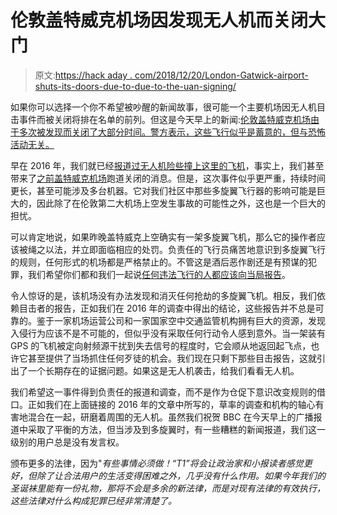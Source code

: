 # 伦敦盖特威克机场因发现无人机而关闭大门

> 原文:[https://hack aday . com/2018/12/20/London-Gatwick-airport-shuts-its-doors-due-to-due-to-the-uan-signing/](https://hackaday.com/2018/12/20/london-gatwick-airport-shuts-its-doors-due-to-drone-sighting/)

如果你可以选择一个你不希望被吵醒的新闻故事，很可能一个主要机场因无人机目击事件而被关闭将排在名单的前列。但这是今天早上的新闻:[伦敦盖特威克机场由于多次被发现而关闭了大部分时间。警方表示，这些飞行似乎是蓄意的，但与恐怖活动无关。](https://www.bbc.co.uk/news/uk-england-sussex-46623754)

早在 2016 年，我们就已经[报道过无人机险些撞上这里的飞机](https://hackaday.com/2016/05/02/debunking-the-drone-versus-plane-hysteria/)，事实上，我们甚至带来了[之前盖特威克机场](https://hackaday.com/2017/07/04/london-gatwick-airport-closes-runway-in-alleged-drone-strike/)跑道关闭的消息。但是，这次事件似乎更严重，持续时间更长，甚至可能涉及多台机器。它对我们社区中那些多旋翼飞行器的影响可能是巨大的，因此除了在伦敦第二大机场上空发生事故的可能性之外，这也是一个巨大的担忧。

可以肯定地说，如果昨晚盖特威克上空确实有一架多旋翼飞机，那么它的操作者应该被绳之以法，并立即面临相应的处罚。负责任的飞行员痛苦地意识到多旋翼飞行的规则，任何形式的机场都是严格禁止的。不管这是酒后恶作剧还是有预谋的犯罪，我们希望你们都和我们一起说[任何违法飞行的人都应该向当局报告](https://www.caa.co.uk/Consumers/Unmanned-aircraft/General-guidance/Reporting-misuse-of-a-drone/)。

令人惊讶的是，该机场没有办法发现和消灭任何抢劫的多旋翼飞机。相反，我们依赖目击者的报告，正如我们在 2016 年的调查中得出的结论，这些报告并不总是可靠的。鉴于一家机场运营公司和一家国家空中交通监管机构拥有巨大的资源，发现入侵行为应该不是不可能的，但似乎没有采取任何行动令人感到意外。当一架装有 GPS 的飞机被定向射频源干扰到失去信号的程度时，它会顺从地返回起飞点，也许它甚至提供了当场抓住任何歹徒的机会。我们现在只剩下那些目击报告，这就引出了一个长期存在的证据问题。如果这是无人机袭击，给我们看看无人机。

我们希望这一事件得到负责任的报道和调查，而不是作为仓促下意识改变规则的借口。正如我们在上面链接的 2016 年的文章中所写的，草率的调查和机构的轴心有害地混合在一起，研磨着周围的无人机。虽然我们祝贺 BBC 在今天早上的广播报道中采取了平衡的方法，但当涉及到多旋翼时，有一些糟糕的新闻报道，我们这一级别的用户总是没有发言权。

颁布更多的法律，因为"*有些事情必须做！“T1”将会让政治家和小报读者感觉更好，但除了让合法用户的生活变得困难之外，几乎没有什么作用。如果今年我们的圣诞袜里能有一份礼物，那将不会是多余的新法律，而是对现有法律的有效执行，这些法律对什么构成犯罪已经非常清楚了。*
